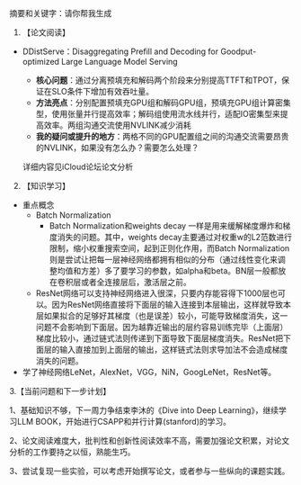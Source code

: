 摘要和关键字：请你帮我生成

1.  【论文阅读】

- DDistServe：Disaggregating Prefill and Decoding for Goodput-optimized Large Language Model Serving

  - **核心问题**：通过分离预填充和解码两个阶段来分别提高TTFT和TPOT，保证在SLO条件下增加有效吞吐量。
  - **方法亮点**：分别配置预填充GPU组和解码GPU组，预填充GPU组计算密集型，使用张量并行提高效率；解码组使用流水线并行，适配IO密集型来提高效率。两组沟通交流使用NVLINK减少消耗
  - **我的疑问或提升的地方**：两格不同的GPU配置组之间的沟通交流需要昂贵的NVLINK，如果没有怎么办？需要怎么处理？

  详细内容见iCloud论坛论文分析



2. 【知识学习】

- 重点概念
  - Batch Normalization
    - Batch Normalization和weights decay 一样是用来缓解梯度爆炸和梯度消失的问题。其中，weights decay主要通过对权重w的L2范数进行限制，缩小权重搜索空间，起到正则化作用，而Batch Normalization 则是尝试让把每一层神经网络都拥有相似的分布（通过线性变化来调整均值和方差）多了要学习的参数，如alpha和beta。BN层一般都放在卷积层或者全连接层后，激活层之前。
  - ResNet网络可以支持神经网络进入很深，只要内存能容得下1000层也可以。因为ResNet网络直接将下面层的输入连接到本层输出，这样就导致本层如果拟合的足够好其梯度（也是误差）较小，可能导致梯度消失，这一问题不会影响到下面层。因为越靠近输出的层约容易训练完毕（上面层）梯度比较小，通过链式法则传递到下面导致下面层梯度消失。ResNet把下面层的输入直接加到上面层的输出，这样链式法则求导加法不会造成梯度消失的问题。
- 学了神经网络LeNet，AlexNet，VGG，NiN，GoogLeNet，ResNet等。



3.【当前问题和下一步计划】

1、基础知识不够，下一周力争结束李沐的《Dive into Deep Learning》，继续学习LLM BOOK，开始进行CSAPP和并行计算(stanford)的学习。

2、论文阅读难度大，批判性和创新性阅读效率不高，需要加强论文积累，对论文分析的工作要持之以恒，熟能生巧。

3、尝试复现一些实验，可以考虑开始撰写论文，或者参与一些纵向的课题实践。

